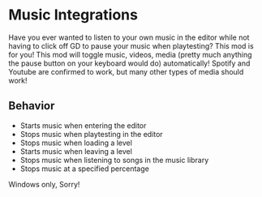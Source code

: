 # Music Integrations

Have you ever wanted to listen to your own music in the editor while not having to click off GD to pause your music when playtesting? This mod is for you! This mod will toggle music, videos, media (pretty much anything the pause button on your keyboard would do) automatically! Spotify and Youtube are confirmed to work, but many other types of media should work!

## Behavior
- Starts music when entering the editor
- Stops music when playtesting in the editor
- Stops music when loading a level
- Starts music when leaving a level
- Stops music when listening to songs in the music library
- Stops music at a specified percentage

Windows only, Sorry!